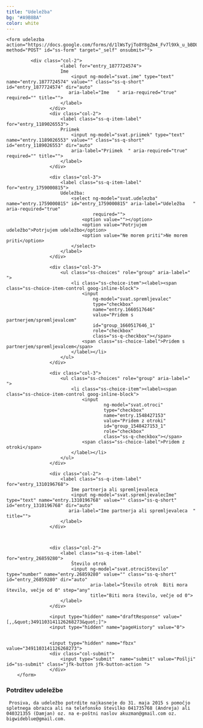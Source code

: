 ```yaml
---
title: "Udeležba"
bg: "#A9B8BA"
color: white
---
```

<div class="left" ng-controller="udelezbaFormCtrl">


    <form udelezba action="https://docs.google.com/forms/d/1lWsTyjTo8Y8gZm4_Fv7l9Xk_u_bBDUqag9AStP1zWwc/formResponse" method="POST" id="ss-form" target="_self" onsubmit="">

             <div class="col-2">
                        <label for="entry_1877724574">
                        Ime
                            <input ng-model="svat.ime" type="text" name="entry.1877724574" value="" class="ss-q-short" id="entry_1877724574" dir="auto"
                           aria-label="Ime   " aria-required="true" required="" title="">
                        </label>
                    </div>
                    <div class="col-2">
                        <label class="ss-q-item-label" for="entry_1189026553">
                        Priimek
                            <input ng-model="svat.priimek" type="text" name="entry.1189026553" value="" class="ss-q-short" id="entry_1189026553" dir="auto"
                            aria-label="Priimek  " aria-required="true" required="" title="">
                        </label>
                    </div>

                    <div class="col-3">
                        <label class="ss-q-item-label" for="entry_1759000815">
                        Udeležba:
                            <select ng-model="svat.udelezba"  name="entry.1759000815" id="entry_1759000815" aria-label="Udeležba   " aria-required="true"
                                    required="">
                                <option value=""></option>
                                <option value="Potrjujem udeležbo">Potrjujem udeležbo</option>
                                <option value="Ne morem priti">Ne morem priti</option>
                            </select>
                        </label>
                    </div>

                    <div class="col-3">
                        <ul class="ss-choices" role="group" aria-label="  ">
                            <li class="ss-choice-item"><label><span class="ss-choice-item-control goog-inline-block">
                                <input
                                    ng-model="svat.spremljevalec"
                                    type="checkbox"
                                    name="entry.1660517646"
                                    value="Pridem s partnerjem/spremljevalcem"
                                    id="group_1660517646_1"
                                    role="checkbox"
                                    class="ss-q-checkbox"></span>
                                <span class="ss-choice-label">Pridem s partnerjem/spremljevalcem</span>
                            </label></li>
                        </ul>
                    </div>

                    <div class="col-3">
                        <ul class="ss-choices" role="group" aria-label="  ">
                            <li class="ss-choice-item"><label><span class="ss-choice-item-control goog-inline-block">
                                <input
                                        ng-model="svat.otroci"
                                        type="checkbox"
                                        name="entry.1548427153"
                                        value="Pridem z otroki"
                                        id="group_1548427153_1"
                                        role="checkbox"
                                        class="ss-q-checkbox"></span>
                                <span class="ss-choice-label">Pridem z otroki</span>
                            </label></li>
                        </ul>
                    </div>

                    <div class="col-2">
                        <label class="ss-q-item-label" for="entry_1310196768">
                            Ime partnerja ali spremljevaleca
                            <input ng-model="svat.spremljevalecIme"  type="text" name="entry.1310196768" value="" class="ss-q-short" id="entry_1310196768" dir="auto"
                           aria-label="Ime partnerja ali spremljevaleca  " title="">
                        </label>
                    </div>



                    <div class="col-2">
                        <label class="ss-q-item-label" for="entry_26859280">
                            Število otrok
                            <input ng-model="svat.otrociStevilo"  type="number" name="entry.26859280" value="" class="ss-q-short" id="entry_26859280" dir="auto"
                                   aria-label="Število otrok  Biti mora število, večje od 0" step="any"
                                   title="Biti mora število, večje od 0">
                        </label>
                    </div>

                    <input type="hidden" name="draftResponse" value="[,,&quot;3491103141126268273&quot;]">
                    <input type="hidden" name="pageHistory" value="0">


                    <input type="hidden" name="fbzx" value="3491103141126268273">
                    <div class="col-submit">
                        <input type="submit"  name="submit" value="Pošlji" id="ss-submit" class="jfk-button jfk-button-action ">
                    </div>
        </form>

</div>
<div class="right">
     <h3> Potrditev udeležbe </h3>

     Prosiva, da udeležbo potrdite najkasneje do 31. maja 2015 s pomočjo spletnega obrazca ali na telefonsko številko 041735768 (Andreja) ali 040321355 (Damjan) oz. na e-poštni naslov akuzman@gmail.com oz. bigwideblue@gmail.com.
</div>

